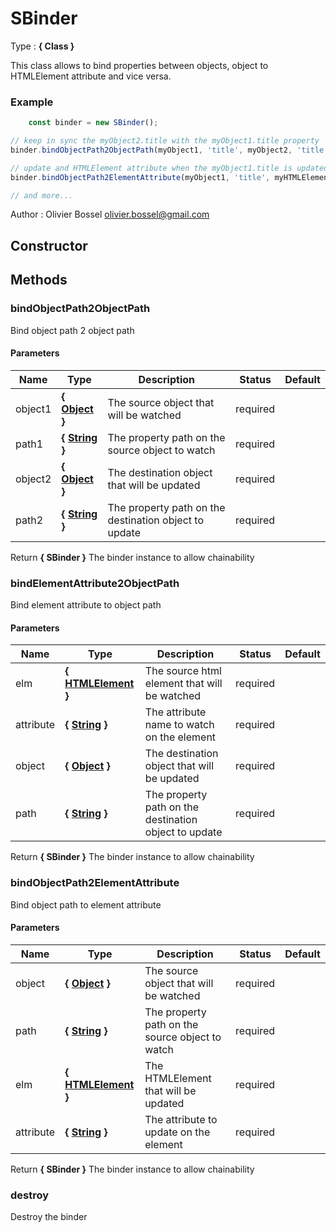 # SBinder

<!-- @namespace: sugar.js.class.SBinder -->

Type : **{ Class }**


This class allows to bind properties between objects, object to HTMLElement attribute and vice versa.


### Example
```js
	const binder = new SBinder();

// keep in sync the myObject2.title with the myObject1.title property
binder.bindObjectPath2ObjectPath(myObject1, 'title', myObject2, 'title');

// update and HTMLElement attribute when the myObject1.title is updated
binder.bindObjectPath2ElementAttribute(myObject1, 'title', myHTMLElement, 'title');

// and more...
```
Author : Olivier Bossel [olivier.bossel@gmail.com](mailto:olivier.bossel@gmail.com)


## Constructor







## Methods


### bindObjectPath2ObjectPath

Bind object path 2 object path


#### Parameters
Name  |  Type  |  Description  |  Status  |  Default
------------  |  ------------  |  ------------  |  ------------  |  ------------
object1  |  **{ [Object](https://developer.mozilla.org/fr/docs/Web/JavaScript/Reference/Objets_globaux/Object) }**  |  The source object that will be watched  |  required  |
path1  |  **{ [String](https://developer.mozilla.org/fr/docs/Web/JavaScript/Reference/Objets_globaux/String) }**  |  The property path on the source object to watch  |  required  |
object2  |  **{ [Object](https://developer.mozilla.org/fr/docs/Web/JavaScript/Reference/Objets_globaux/Object) }**  |  The destination object that will be updated  |  required  |
path2  |  **{ [String](https://developer.mozilla.org/fr/docs/Web/JavaScript/Reference/Objets_globaux/String) }**  |  The property path on the destination object to update  |  required  |

Return **{ SBinder }** The binder instance to allow chainability


### bindElementAttribute2ObjectPath

Bind element attribute to object path


#### Parameters
Name  |  Type  |  Description  |  Status  |  Default
------------  |  ------------  |  ------------  |  ------------  |  ------------
elm  |  **{ [HTMLElement](https://developer.mozilla.org/fr/docs/Web/API/HTMLElement) }**  |  The source html element that will be watched  |  required  |
attribute  |  **{ [String](https://developer.mozilla.org/fr/docs/Web/JavaScript/Reference/Objets_globaux/String) }**  |  The attribute name to watch on the element  |  required  |
object  |  **{ [Object](https://developer.mozilla.org/fr/docs/Web/JavaScript/Reference/Objets_globaux/Object) }**  |  The destination object that will be updated  |  required  |
path  |  **{ [String](https://developer.mozilla.org/fr/docs/Web/JavaScript/Reference/Objets_globaux/String) }**  |  The property path on the destination object to update  |  required  |

Return **{ SBinder }** The binder instance to allow chainability


### bindObjectPath2ElementAttribute

Bind object path to element attribute


#### Parameters
Name  |  Type  |  Description  |  Status  |  Default
------------  |  ------------  |  ------------  |  ------------  |  ------------
object  |  **{ [Object](https://developer.mozilla.org/fr/docs/Web/JavaScript/Reference/Objets_globaux/Object) }**  |  The source object that will be watched  |  required  |
path  |  **{ [String](https://developer.mozilla.org/fr/docs/Web/JavaScript/Reference/Objets_globaux/String) }**  |  The property path on the source object to watch  |  required  |
elm  |  **{ [HTMLElement](https://developer.mozilla.org/fr/docs/Web/API/HTMLElement) }**  |  The HTMLElement that will be updated  |  required  |
attribute  |  **{ [String](https://developer.mozilla.org/fr/docs/Web/JavaScript/Reference/Objets_globaux/String) }**  |  The attribute to update on the element  |  required  |

Return **{ SBinder }** The binder instance to allow chainability


### destroy

Destroy the binder
